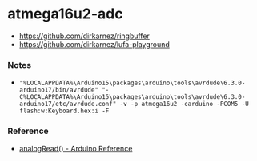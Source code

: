 atmega16u2-adc
==============
- https://github.com/dirkarnez/ringbuffer
- https://github.com/dirkarnez/lufa-playground

### Notes
- `"%LOCALAPPDATA%\Arduino15\packages\arduino\tools\avrdude\6.3.0-arduino17/bin/avrdude" "-C%LOCALAPPDATA%\Arduino15\packages\arduino\tools\avrdude\6.3.0-arduino17/etc/avrdude.conf" -v -p atmega16u2 -carduino -PCOM5 -U flash:w:Keyboard.hex:i -F`

### Reference
- [analogRead() - Arduino Reference](https://www.arduino.cc/reference/en/language/functions/analog-io/analogread/)
